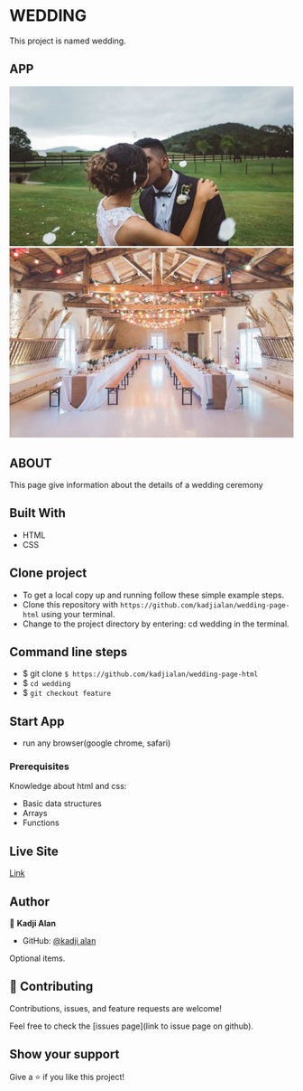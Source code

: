 # WEDDING

This project is named wedding.

## APP

![wedding_couple2](./asserts/styles/images/wedding_couple2.jpg)
![wedding_location](./asserts/styles/images/wedding_location.jpg)

## ABOUT

This page give information about the details of a wedding ceremony

## Built With

- HTML
- CSS

## Clone project

- To get a local copy up and running follow these simple example steps.
- Clone this repository with 
`https://github.com/kadjialan/wedding-page-html` using your terminal.
- Change to the project directory by entering: cd wedding in the terminal.

## Command line steps

- $ git clone `$ https://github.com/kadjialan/wedding-page-html` 
- $ `cd wedding `
- $ `git checkout feature`


## Start App

- run any browser(google chrome, safari)

### Prerequisites

Knowledge about html and css:

- Basic data structures
- Arrays
- Functions

## Live Site

[Link](https://kadjialan.github.io/wedding-page-html/)

## Author

👤 **Kadji Alan**

- GitHub: [@kadji alan](https://github.com/kadjialan/)

Optional items.

## 🤝 Contributing

Contributions, issues, and feature requests are welcome!

Feel free to check the [issues page](link to issue page on github).

## Show your support

Give a ⭐️ if you like this project!


